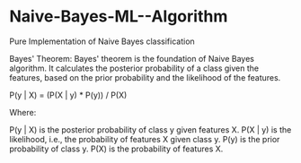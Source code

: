 # Naive-Bayes-ML--Algorithm
Pure Implementation of Naive Bayes classification


Bayes' Theorem:
Bayes' theorem is the foundation of Naive Bayes algorithm. It calculates the posterior probability of a class given the features,
based on the prior probability and the likelihood of the features.

P(y | X) = (P(X | y) * P(y)) / P(X)

Where:

P(y | X) is the posterior probability of class y given features X.
P(X | y) is the likelihood, i.e., the probability of features X given class y.
P(y) is the prior probability of class y.
P(X) is the probability of features X.

